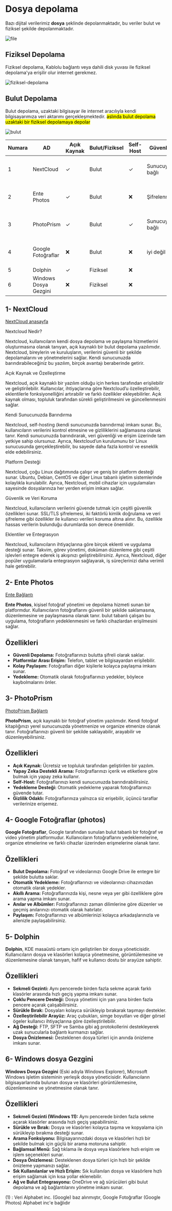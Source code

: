 <!-- NOTLAR 
 - Bu kategoride lokal ve bulut tabanlı uygulamalar ayrı ayrı eklenebilir- tek bir tabloda belirtilebilir ancak lokal ve bulut tabanlı uygulamaların farkı anlatılmalıdır. 
 - Tablo eklemeyi unutmayın 
 - Uygun görseller eklemeyi unutmayın.
 - İçerik kuralları ve ekleme yapmak sayfalarını ziyaret edebilirsiniz -->

# Dosya depolama

Bazı dijital verilerimiz **dosya** şeklinde depolanmaktadır, bu veriler bulut ve fiziksel şekilde depolanmaktadır. 

![file](images/file-terminal.jpg)

## Fiziksel Depolama
Fiziksel depolama, Kablolu bağlantı veya dahili disk yuvası ile fiziksel depolama'ya erişilir olur internet gerekmez. 

![fiziksel-depolama](images/fiziksel-depolama)

## Bulut Depolama
Bulut depolama, uzaktaki bilgisayar ile internet aracılıyla kendi bilgisayarımıza veri aktarımı gerçekleşmektedir. <mark> aslında bulut depolama uzaktaki bir fiziksel depolamaya depolar </mark>

![bulut](images/cloud.jpg)


| Numara | AD | Açık Kaynak | Bulut/Fiziksel | Self-Host | Güvenlik | Mahremiyet | İşletim sistemi
|---|----|-------------|----------------|-----------|----------|------------|---------------------|
| 1 | NextCloud | ✓ | Bulut | ✓ | Sunucuya bağlı | Sunucuya bağlı | İnternete bağlanabilen herhangi bir cihaz |
| 2 | Ente Photos | ✓ | Bulut | ❌ | Şifrelenmiş | İyi | İnternete bağlanabilen herhangi bir cihaz |
| 3 | PhotoPrism | ✓ | Bulut | ✓ | Sunucuya bağlı | Sunucuya bağlı | İnternete bağlanabilen herhangi bir cihaz |
| 4 | Google Fotoğraflar | ❌ | Bulut | ❌ | iyi değil | çok kötü <sup> (1) </sup> |internete bağlanabilen herhangi bir cihaz |
| 5 | Dolphin | ✓ | Fiziksel | ❌ ||| Linux |
| 6 | Windows Dosya Gezgini | ❌ | Fiziksel | ❌ ||| Windows |

## 1- NextCloud

[NextCloud anasayfa](https://nextcloud.com/)

Nextcloud Nedir?

Nextcloud, kullanıcıların kendi dosya depolama ve paylaşma hizmetlerini oluşturmasına olanak tanıyan, açık kaynaklı bir bulut depolama yazılımıdır. Nextcloud, bireylerin ve kuruluşların, verilerini güvenli bir şekilde depolamalarını ve yönetmelerini sağlar. Kendi sunucunuzda barındırabileceğiniz bu yazılım, birçok avantajı beraberinde getirir.

Açık Kaynak ve Özelleştirme

Nextcloud, açık kaynaklı bir yazılım olduğu için herkes tarafından erişilebilir ve geliştirilebilir. Kullanıcılar, ihtiyaçlarına göre Nextcloud’u özelleştirebilir, eklentilerle fonksiyonelliğini artırabilir ve farklı özellikler ekleyebilirler. Açık kaynak olması, topluluk tarafından sürekli geliştirilmesini ve güncellenmesini sağlar.

Kendi Sunucunuzda Barındırma

Nextcloud, self-hosting (kendi sunucunuzda barındırma) imkanı sunar. Bu, kullanıcıların verilerini kontrol etmesine ve gizliliklerini sağlamasına olanak tanır. Kendi sunucunuzda barındırarak, veri güvenliği ve erişim üzerinde tam yetkiye sahip olursunuz. Ayrıca, Nextcloud’un kurulumunu bir Linux sunucusunda gerçekleştirebilir, bu sayede daha fazla kontrol ve esneklik elde edebilirsiniz.

Platform Desteği

Nextcloud, çoğu Linux dağıtımında çalışır ve geniş bir platform desteği sunar. Ubuntu, Debian, CentOS ve diğer Linux tabanlı işletim sistemlerinde kolaylıkla kurulabilir. Ayrıca, Nextcloud, mobil cihazlar için uygulamaları sayesinde dosyalarınıza her yerden erişim imkanı sağlar.

Güvenlik ve Veri Koruma

Nextcloud, kullanıcıların verilerini güvende tutmak için çeşitli güvenlik özellikleri sunar. SSL/TLS şifrelemesi, iki faktörlü kimlik doğrulama ve veri şifreleme gibi özellikler ile kullanıcı verileri koruma altına alınır. Bu, özellikle hassas verilerin bulunduğu durumlarda son derece önemlidir.

Eklentiler ve Entegrasyon

Nextcloud, kullanıcıların ihtiyaçlarına göre birçok eklenti ve uygulama desteği sunar. Takvim, görev yönetimi, doküman düzenleme gibi çeşitli işlevleri entegre ederek iş akışınızı geliştirebilirsiniz. Ayrıca, Nextcloud, diğer popüler uygulamalarla entegrasyon sağlayarak, iş süreçlerinizi daha verimli hale getirebilir.

## 2- Ente Photos

[Ente Bağlantı](https://ente.io/)

**Ente Photos**, kişisel fotoğraf yönetimi ve depolama hizmeti sunan bir platformdur. Kullanıcıların fotoğraflarını güvenli bir şekilde saklamasına, düzenlemesine ve paylaşmasına olanak tanır. bulut tabanlı çalışan bu uygulama, fotoğrafların yedeklenmesini ve farklı cihazlardan erişilmesini sağlar.

## Özellikleri
- **Güvenli Depolama:** Fotoğraflarınızı bulutta şifreli olarak saklar.
- **Platformlar Arası Erişim:** Telefon, tablet ve bilgisayardan erişilebilir.
- **Kolay Paylaşım:** Fotoğrafları diğer kişilerle kolayca paylaşma imkanı sunar.
- **Yedekleme:** Otomatik olarak fotoğraflarınızı yedekler, böylece kaybolmalarını önler.

## 3- PhotoPrism

[PhotoPrism Bağlantı](https://www.photoprism.app/)

**PhotoPrism**, açık kaynaklı bir fotoğraf yönetim yazılımıdır. Kendi fotoğraf kitaplığınızı yerel sunucunuzda yönetmenize ve organize etmenize olanak tanır. Fotoğraflarınızı güvenli bir şekilde saklayabilir, arayabilir ve düzenleyebilirsiniz. 

## Özellikleri
- **Açık Kaynak:** Ücretsiz ve topluluk tarafından geliştirilen bir yazılım.
- **Yapay Zeka Destekli Arama:** Fotoğraflarınızı içerik ve etiketlere göre bulmak için yapay zeka kullanır.
- **Self-Host:** Fotoğraflarınızı kendi sunucunuzda barındırabilirsiniz.
- **Yedekleme Desteği:** Otomatik yedekleme yaparak fotoğraflarınızı güvende tutar.
- **Gizlilik Odaklı:** Fotoğraflarınıza yalnızca siz erişebilir, üçüncü taraflar verilerinize erişemez.

## 4- Google Fotoğraflar (photos)

**Google Fotoğraflar**, Google tarafından sunulan bulut tabanlı bir fotoğraf ve video yönetim platformudur. Kullanıcıların fotoğraflarını yedeklemelerine, organize etmelerine ve farklı cihazlar üzerinden erişmelerine olanak tanır.

## Özellikleri
- **Bulut Depolama:** Fotoğraf ve videolarınızı Google Drive ile entegre bir şekilde bulutta saklar.
- **Otomatik Yedekleme:** Fotoğraflarınızı ve videolarınızı cihazınızdan otomatik olarak yedekler.
- **Akıllı Arama:** Fotoğraflarınızda kişi, nesne veya yer gibi özelliklere göre arama yapma imkanı sunar.
- **Anılar ve Albümler:** Fotoğraflarınızı zaman dilimlerine göre düzenler ve geçmiş anılarınızı otomatik olarak hatırlatır.
- **Paylaşım:** Fotoğraflarınızı ve albümlerinizi kolayca arkadaşlarınızla ve ailenizle paylaşabilirsiniz.

## 5- Dolphin

**Dolphin**, KDE masaüstü ortamı için geliştirilen bir dosya yöneticisidir. Kullanıcıların dosya ve klasörleri kolayca yönetmesine, görüntülemesine ve düzenlemesine olanak tanıyan, hafif ve kullanıcı dostu bir arayüze sahiptir.

## Özellikleri
- **Sekmeli Gezinti:** Aynı pencerede birden fazla sekme açarak farklı klasörler arasında hızlı geçiş yapma imkanı sunar.
- **Çoklu Pencere Desteği:** Dosya yönetimi için yan yana birden fazla pencere açarak çalışabilirsiniz.
- **Sürükle Bırak:** Dosyaları kolayca sürükleyip bırakarak taşımayı destekler.
- **Özelleştirilebilir Arayüz:** Araç çubukları, simge boyutları ve diğer görsel ögeler kullanıcı ihtiyaçlarına göre özelleştirilebilir.
- **Ağ Desteği:** FTP, SFTP ve Samba gibi ağ protokollerini destekleyerek uzak sunucularla bağlantı kurmanızı sağlar.
- **Dosya Önizlemesi:** Desteklenen dosya türleri için anında önizleme imkanı sunar.

## 6- Windows dosya Gezgini

**Windows Dosya Gezgini** (Eski adıyla Windows Explorer), Microsoft Windows işletim sisteminin yerleşik dosya yöneticisidir. Kullanıcıların bilgisayarlarında bulunan dosya ve klasörleri görüntülemesine, düzenlemesine ve yönetmesine olanak tanır.

## Özellikleri
- **Sekmeli Gezinti (Windows 11):** Aynı pencerede birden fazla sekme açarak klasörler arasında hızlı geçiş yapabilirsiniz.
- **Sürükle ve Bırak:** Dosya ve klasörleri kolayca taşıma ve kopyalama için sürükleyip bırakma desteği sunar.
- **Arama Fonksiyonu:** Bilgisayarınızdaki dosya ve klasörleri hızlı bir şekilde bulmak için güçlü bir arama motoruna sahiptir.
- **Bağlamsal Menü:** Sağ tıklama ile dosya veya klasörlere hızlı erişim ve işlem seçenekleri sunar.
- **Dosya Önizlemesi:** Desteklenen dosya türleri için hızlı bir şekilde önizleme yapmanızı sağlar.
- **Sık Kullanılanlar ve Hızlı Erişim:** Sık kullanılan dosya ve klasörlere hızlı erişim sağlamak için kısa yollar eklenebilir.
- **Ağ ve Bulut Entegrasyonu:** OneDrive ve ağ sürücüleri gibi bulut depolama ve ağ bağlantılarını yönetme imkanı sunar.

(1) : Veri Alphabet inc. (Google) baz alınmıştır, Google Fotoğraflar (Google Photos) Alphabet inc'e bağlıdır
